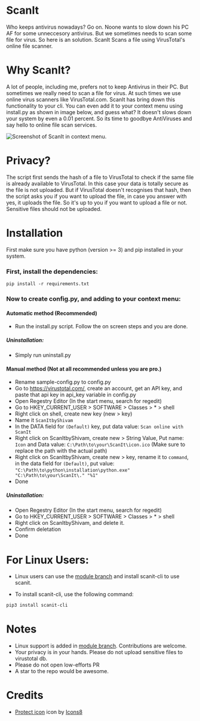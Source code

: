 # ScanIt
Who keeps antivirus nowadays? Go on. Noone wants to slow down his PC AF for some unneccesory antivirus. But we sometimes needs to scan some file for virus. So here is an solution. ScanIt Scans a file using VirusTotal's online file scanner.

# Why ScanIt?
A lot of people, including me, prefers not to keep Antivirus in their PC. But sometimes we really need to scan a file for virus. At such times we use online virus scanners like VirusTotal.com. ScanIt has bring down this functionality to your cli. You can even add it to your context menu using install.py as shown in image below, and guess what? It doesn't slows down your system by even a 0.01 percent. So its time to goodbye AntiViruses and say hello to online file scan services.

![Screenshot of ScanIt in context menu.](https://telegra.ph/file/edf19985aac281027e5d9.jpg)

# Privacy?
The script first sends the hash of a file to VirusTotal to check if the same file is already available to VirusTotal. In this case your data is totally secure as the file is not uploaded. But if VirusTotal doesn't recognises that hash, then the script asks you if you want to upload the file, in case you answer with yes, it uploads the file. So it's up to you if you want to upload a file or not. Sensitive files should not be uploaded.

# Installation
First make sure you have python (version >= 3) and pip installed in your system.

### First, install the dependencies:
```shell
pip install -r requirements.txt 
```
### Now to create config.py, and adding to your context menu:
#### Automatic method (Recommended)
- Run the install.py script. Follow the on screen steps and you are done.

##### Uninstallation:
- Simply run uninstall.py

#### Manual method (Not at all recommended unless you are pro.)
- Rename sample-config.py to config.py
- Go to https://virustotal.com/, create an account, get an API key, and paste that api key in api_key variable in config.py
- Open Regestry Editor (In the start menu, search for regedit)
- Go to HKEY_CURRENT_USER > SOFTWARE > Classes > * > shell
- Right click on shell, create new key (new > key)
- Name it `ScanItbyShivam`
- In the DATA field for `(Default)` key, put data value: `Scan online with ScanIt`
- Right click on ScanItbyShivam, create new > String Value, Put name: `Icon` and Data value: `C:\Path\to\your\ScanIt\icon.ico` (Make sure to replace the path with the actual path)
- Right click on ScanItbyShivam, create new > key, rename it to `command`, in the data field for `(Default)`, put value: `"C:\Path\to\python\installation\python.exe" "C:\Path\to\your\ScanIt\." "%1"`
- Done

##### Uninstallation:
- Open Regestry Editor (In the start menu, search for regedit)
- Go to HKEY_CURRENT_USER > SOFTWARE > Classes > * > shell
- Right click on ScanItbyShivam, and delete it.
- Confirm deletation
- Done

# For Linux Users:
- Linux users can use the [module branch](https://github.com/shivamsn97/ScanIt/tree/module) and install scanit-cli to use scanit.

- To install scanit-cli, use the following command:
```bash
pip3 install scanit-cli
```

# Notes
- Linux support is added in [module branch](https://github.com/shivamsn97/ScanIt/tree/module). Contributions are welcome.
- Your privacy is in your hands. Please do not upload sensitive files to virustotal db.
- Please do not open low-efforts PR
- A star to the repo would be awesome.

# Credits
- <a target="_blank" href="https://icons8.com/icons/set/security-checked">Protect icon</a> icon by <a target="_blank" href="https://icons8.com">Icons8</a>
